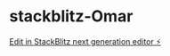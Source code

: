# stackblitz-Omar

[Edit in StackBlitz next generation editor ⚡️](https://stackblitz.com/~/github.com/Omarjamin/stackblitz-Omar)